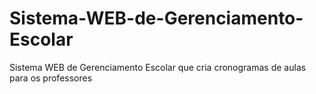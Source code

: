 # Sistema-WEB-de-Gerenciamento-Escolar
Sistema WEB de Gerenciamento Escolar que cria cronogramas de aulas para os professores
